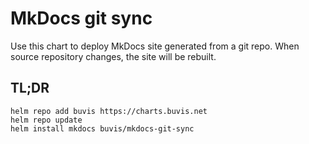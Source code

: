 # MkDocs git sync
Use this chart to deploy MkDocs site generated from a git repo. When source repository changes, the site will be rebuilt.

## TL;DR

```console
helm repo add buvis https://charts.buvis.net
helm repo update
helm install mkdocs buvis/mkdocs-git-sync
```
